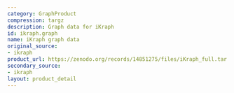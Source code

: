 ```yaml
---
category: GraphProduct
compression: targz
description: Graph data for iKraph
id: ikraph.graph
name: iKraph graph data
original_source:
- ikraph
product_url: https://zenodo.org/records/14851275/files/iKraph_full.tar.gz?download=1
secondary_source:
- ikraph
layout: product_detail
---
```

